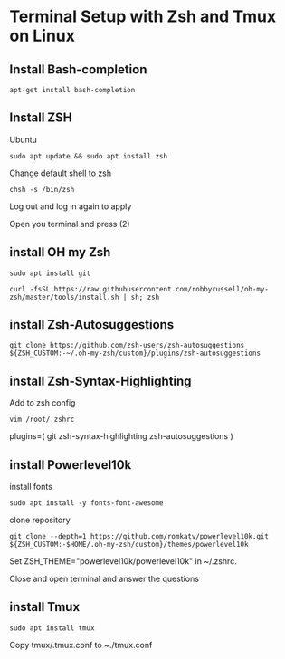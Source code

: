 # Terminal Setup with Zsh and Tmux on Linux

## Install Bash-completion

`apt-get install bash-completion`

## Install ZSH

Ubuntu

`sudo apt update && sudo apt install zsh`

Change default shell to zsh

`chsh -s /bin/zsh`

Log out and log in again to apply

Open you terminal and press (2)

## install OH my Zsh

`sudo apt install git`

`curl -fsSL https://raw.githubusercontent.com/robbyrussell/oh-my-zsh/master/tools/install.sh | sh; zsh`

## install Zsh-Autosuggestions

`git clone https://github.com/zsh-users/zsh-autosuggestions ${ZSH_CUSTOM:-~/.oh-my-zsh/custom}/plugins/zsh-autosuggestions`

## install Zsh-Syntax-Highlighting

Add to zsh config

`vim /root/.zshrc`

plugins=(
git
zsh-syntax-highlighting
zsh-autosuggestions
)

## install Powerlevel10k

install fonts

`sudo apt install -y fonts-font-awesome`

clone repository

`git clone --depth=1 https://github.com/romkatv/powerlevel10k.git ${ZSH_CUSTOM:-$HOME/.oh-my-zsh/custom}/themes/powerlevel10k`

Set ZSH_THEME="powerlevel10k/powerlevel10k" in ~/.zshrc.

Close and open terminal and answer the questions

## install Tmux

`sudo apt install tmux`

Copy tmux/.tmux.conf to ~./tmux.conf
